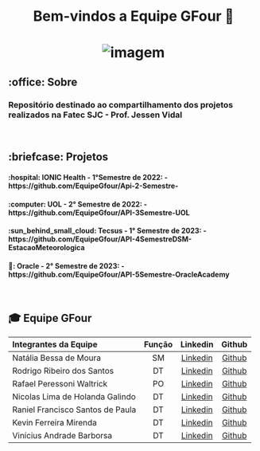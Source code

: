 

<p align="center">
<h1 align="center"> Bem-vindos a Equipe GFour 👋 </h1>

<h1 align="center">
	
![imagem](https://user-images.githubusercontent.com/8519765/172056264-3cd8f694-2b99-4de5-91ab-2138ada7c3dc.png)
	
</h1>

<h2> :office: Sobre</h2>
<div style="margin-right: 30px;">   
   <h3> Repositório destinado ao compartilhamento dos projetos realizados na Fatec SJC - Prof. Jessen Vidal</h3>
  <br>

  <h2> :briefcase: Projetos</h2>
  <h4> :hospital: IONIC Health - 1°Semestre de 2022: -  https://github.com/EquipeGfour/Api-2-Semestre- </h4>
  <h4> :computer: UOL - 2° Semestre de 2022: - https://github.com/EquipeGfour/API-3Semestre-UOL </h4>
  <h4> :sun_behind_small_cloud: Tecsus - 1° Semestre de 2023: - https://github.com/EquipeGfour/API-4SemestreDSM-EstacaoMeteorologica </h4>
  <h4> 📝: Oracle - 2° Semestre de 2023: - https://github.com/EquipeGfour/API-5Semestre-OracleAcademy </h4>
</div>

<br>

<div id='equipe'>
<h2> 🎓 Equipe GFour</h2>
    

Integrantes da Equipe | Função | Linkedin | Github| 
:--------- | :------: | :-------: | :-------: | 
Natália Bessa de Moura | SM | [Linkedin](https://www.linkedin.com/in/natalia-bessa-59b671220/) | [Github](https://github.com/lirabessa)|
Rodrigo Ribeiro dos Santos | DT | [Linkedin](https://www.linkedin.com/in/rodrigo-ribeiro-5008211b8/) | [Github](https://github.com/rodrigoribeiro027)|
Rafael Peressoni Waltrick | PO | [Linkedin](https://www.linkedin.com/in/rafael-p-waltrick-7211b4221) |  [Github](https://github.com/rafawaltrick)|
Nicolas Lima de Holanda Galindo | DT | [Linkedin](https://www.linkedin.com/in/nicolas-lima-2a75a3220/) | [Github](https://github.com/Nicolas734)|
Raniel Francisco Santos de Paula | DT |[Linkedin](https://www.linkedin.com/in/raniel-santos-204878222/)| [Github](https://github.com/Raniel-Santos)|
Kevin Ferreira Mirenda | DT | [Linkedin](https://br.linkedin.com/in/vin%C3%ADcius-barbosa-78111a206?trk) | [Github](https://github.com/KevinFMfatec)
Vinícius Andrade Barborsa | DT | [Linkedin](https://br.linkedin.com/in/kevin-mirenda-a54a64220) | [Github](https://github.com/ViniciusAndBar)

<br>
